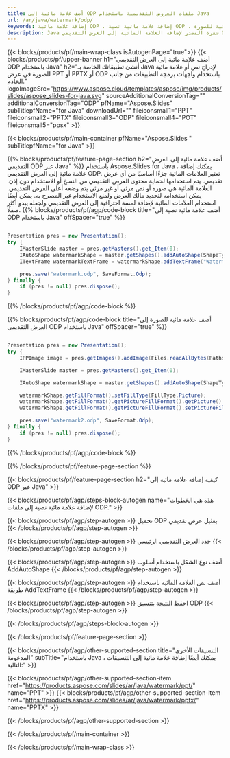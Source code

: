 ```yaml
---
title: أضف علامة مائية إلى ODP ملفات العروض التقديمية باستخدام Java
url: /ar/java/watermark/odp/
keywords: إضافة علامة مائية ODP ، إضافة علامة مائية نصية ODP ، إضافة علامة مائية للصورة ODP
description: Java شفرة المصدر لإضافة العلامة المائية إلى العرض التقديمي ODP.
---
```


{{< blocks/products/pf/main-wrap-class isAutogenPage="true">}}
{{< blocks/products/pf/upper-banner h1="أضف علامة مائية إلى العرض التقديمي ODP باستخدام Java" h2="أنشئ تطبيقاتك الخاصة بـ Java لإدراج نص أو علامة مائية للصورة في عرض PPT أو PPTX أو ODP باستخدام واجهات برمجة التطبيقات من جانب الخادم." logoImageSrc="https://www.aspose.cloud/templates/aspose/img/products/slides/aspose_slides-for-java.svg" sourceAdditionalConversionTag="" additionalConversionTag="ODP" pfName="Aspose.Slides" subTitlepfName="for Java" downloadUrl="" fileiconsmall1="PPT" fileiconsmall2="PPTX" fileiconsmall3="ODP" fileiconsmall4="POT" fileiconsmall5="ppsx" >}}

{{< blocks/products/pf/main-container pfName="Aspose.Slides " subTitlepfName="for Java" >}}

{{% blocks/products/pf/feature-page-section  h2="أضف علامة مائية إلى العرض التقديمي ODP عبر Java" %}}
باستخدام Aspose.Slides for Java ، يمكنك إضافة علامة مائية إلى العرض التقديمي ODP. تعتبر العلامات المائية جزءًا أساسيًا من أي عرض تقديمي. يتم استخدامها لحماية محتوى العرض التقديمي من النسخ أو الاستخدام دون إذن. العلامة المائية هي صورة أو نص مرئي أو غير مرئي يتم وضعه أعلى العرض التقديمي. يمكن استخدامه لتحديد مالك العرض ولمنع الاستخدام غير المصرح به. يمكن أيضًا استخدام العلامات المائية لإضافة لمسة احترافية إلى العرض التقديمي ولجعله يبدو أكثر صقلًا. 
{{% blocks/products/pf/agp/code-block title="أضف علامة مائية نصية إلى ODP باستخدام Java" offSpacer="true" %}}

```java

Presentation pres = new Presentation();
try {
    IMasterSlide master = pres.getMasters().get_Item(0);
    IAutoShape watermarkShape = master.getShapes().addAutoShape(ShapeType.Triangle, 0, 0, 0, 0);
    ITextFrame watermarkTextFrame = watermarkShape.addTextFrame("Watermark");

    pres.save("watermark.odp", SaveFormat.Odp);
} finally {
    if (pres != null) pres.dispose();
}
```

{{% /blocks/products/pf/agp/code-block %}}

{{% blocks/products/pf/agp/code-block title="أضف علامة مائية للصورة إلى العرض التقديمي ODP باستخدام Java" offSpacer="true" %}}

```java

Presentation pres = new Presentation();
try {
    IPPImage image = pres.getImages().addImage(Files.readAllBytes(Paths.get("watermark.png")));

    IMasterSlide master = pres.getMasters().get_Item(0);

    IAutoShape watermarkShape = master.getShapes().addAutoShape(ShapeType.Triangle, 0, 0, 100, 100);

    watermarkShape.getFillFormat().setFillType(FillType.Picture);
    watermarkShape.getFillFormat().getPictureFillFormat().getPicture().setImage(image);
    watermarkShape.getFillFormat().getPictureFillFormat().setPictureFillMode(PictureFillMode.Stretch);

    pres.save("watermark2.odp", SaveFormat.Odp);
} finally {
    if (pres != null) pres.dispose();
}
```

{{% /blocks/products/pf/agp/code-block %}}

{{% /blocks/products/pf/feature-page-section %}}

{{< blocks/products/pf/feature-page-section  h2="كيفية إضافة علامة مائية إلى ODP عبر Java" >}}

{{< blocks/products/pf/agp/steps-block-autogen name="هذه هي الخطوات لإضافة علامة مائية نصية إلى ملفات ODP." >}}

{{< blocks/products/pf/agp/step-autogen >}}
تحميل ODP بمثيل عرض تقديمي
{{< /blocks/products/pf/agp/step-autogen >}}

{{< blocks/products/pf/agp/step-autogen >}}
حدد العرض التقديمي الرئيسي
{{< /blocks/products/pf/agp/step-autogen >}}

{{< blocks/products/pf/agp/step-autogen >}}
أضف نوع الشكل باستخدام أسلوب AddAutoShape
{{< /blocks/products/pf/agp/step-autogen >}}

{{< blocks/products/pf/agp/step-autogen >}}
أضف نص العلامة المائية باستخدام طريقة AddTextFrame
{{< /blocks/products/pf/agp/step-autogen >}}

{{< blocks/products/pf/agp/step-autogen >}}
احفظ النتيجة بتنسيق ODP
{{< /blocks/products/pf/agp/step-autogen >}}

{{< /blocks/products/pf/agp/steps-block-autogen >}}

{{< /blocks/products/pf/feature-page-section >}}

{{< blocks/products/pf/agp/other-supported-section title="التنسيقات الأخرى المدعومة" subTitle="باستخدام Java ، يمكنك أيضًا إضافة علامة مائية إلى التنسيقات التالية:" >}}

{{< blocks/products/pf/agp/other-supported-section-item href="https://products.aspose.com/slides/ar/java/watermark/ppt/" name="PPT" >}}
{{< blocks/products/pf/agp/other-supported-section-item href="https://products.aspose.com/slides/ar/java/watermark/pptx/" name="PPTX" >}}


{{< /blocks/products/pf/agp/other-supported-section >}}

{{< /blocks/products/pf/main-container >}}
    
{{< /blocks/products/pf/main-wrap-class >}}